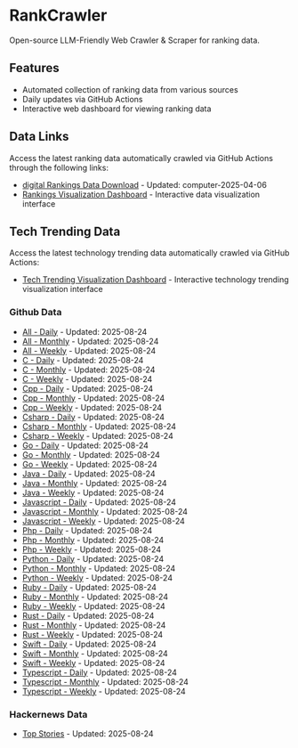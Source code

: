 # RankCrawler

Open-source LLM-Friendly Web Crawler & Scraper for ranking data.

## Features

* Automated collection of ranking data from various sources
* Daily updates via GitHub Actions
* Interactive web dashboard for viewing ranking data


## Data Links

Access the latest ranking data automatically crawled via GitHub Actions through the following links:

* [digital Rankings Data Download](https://github.com/chenjy16/RankCrawler/blob/main/data/1688/digital_computer_2025-04-06.json) - Updated: computer-2025-04-06
* [Rankings Visualization Dashboard](https://chenjy16.github.io/RankCrawler/1688_rankings.html) - Interactive data visualization interface




## Tech Trending Data

Access the latest technology trending data automatically crawled via GitHub Actions:

* [Tech Trending Visualization Dashboard](https://chenjy16.github.io/RankCrawler/tech_trending.html) - Interactive technology trending visualization interface

### Github Data

* [All - Daily](https://github.com/chenjy16/RankCrawler/blob/main/data/github/github_all_daily_2025-08-24.json) - Updated: 2025-08-24
* [All - Monthly](https://github.com/chenjy16/RankCrawler/blob/main/data/github/github_all_monthly_2025-08-24.json) - Updated: 2025-08-24
* [All - Weekly](https://github.com/chenjy16/RankCrawler/blob/main/data/github/github_all_weekly_2025-08-24.json) - Updated: 2025-08-24
* [C - Daily](https://github.com/chenjy16/RankCrawler/blob/main/data/github/github_c_daily_2025-08-24.json) - Updated: 2025-08-24
* [C - Monthly](https://github.com/chenjy16/RankCrawler/blob/main/data/github/github_c_monthly_2025-08-24.json) - Updated: 2025-08-24
* [C - Weekly](https://github.com/chenjy16/RankCrawler/blob/main/data/github/github_c_weekly_2025-08-24.json) - Updated: 2025-08-24
* [Cpp - Daily](https://github.com/chenjy16/RankCrawler/blob/main/data/github/github_cpp_daily_2025-08-24.json) - Updated: 2025-08-24
* [Cpp - Monthly](https://github.com/chenjy16/RankCrawler/blob/main/data/github/github_cpp_monthly_2025-08-24.json) - Updated: 2025-08-24
* [Cpp - Weekly](https://github.com/chenjy16/RankCrawler/blob/main/data/github/github_cpp_weekly_2025-08-24.json) - Updated: 2025-08-24
* [Csharp - Daily](https://github.com/chenjy16/RankCrawler/blob/main/data/github/github_csharp_daily_2025-08-24.json) - Updated: 2025-08-24
* [Csharp - Monthly](https://github.com/chenjy16/RankCrawler/blob/main/data/github/github_csharp_monthly_2025-08-24.json) - Updated: 2025-08-24
* [Csharp - Weekly](https://github.com/chenjy16/RankCrawler/blob/main/data/github/github_csharp_weekly_2025-08-24.json) - Updated: 2025-08-24
* [Go - Daily](https://github.com/chenjy16/RankCrawler/blob/main/data/github/github_go_daily_2025-08-24.json) - Updated: 2025-08-24
* [Go - Monthly](https://github.com/chenjy16/RankCrawler/blob/main/data/github/github_go_monthly_2025-08-24.json) - Updated: 2025-08-24
* [Go - Weekly](https://github.com/chenjy16/RankCrawler/blob/main/data/github/github_go_weekly_2025-08-24.json) - Updated: 2025-08-24
* [Java - Daily](https://github.com/chenjy16/RankCrawler/blob/main/data/github/github_java_daily_2025-08-24.json) - Updated: 2025-08-24
* [Java - Monthly](https://github.com/chenjy16/RankCrawler/blob/main/data/github/github_java_monthly_2025-08-24.json) - Updated: 2025-08-24
* [Java - Weekly](https://github.com/chenjy16/RankCrawler/blob/main/data/github/github_java_weekly_2025-08-24.json) - Updated: 2025-08-24
* [Javascript - Daily](https://github.com/chenjy16/RankCrawler/blob/main/data/github/github_javascript_daily_2025-08-24.json) - Updated: 2025-08-24
* [Javascript - Monthly](https://github.com/chenjy16/RankCrawler/blob/main/data/github/github_javascript_monthly_2025-08-24.json) - Updated: 2025-08-24
* [Javascript - Weekly](https://github.com/chenjy16/RankCrawler/blob/main/data/github/github_javascript_weekly_2025-08-24.json) - Updated: 2025-08-24
* [Php - Daily](https://github.com/chenjy16/RankCrawler/blob/main/data/github/github_php_daily_2025-08-24.json) - Updated: 2025-08-24
* [Php - Monthly](https://github.com/chenjy16/RankCrawler/blob/main/data/github/github_php_monthly_2025-08-24.json) - Updated: 2025-08-24
* [Php - Weekly](https://github.com/chenjy16/RankCrawler/blob/main/data/github/github_php_weekly_2025-08-24.json) - Updated: 2025-08-24
* [Python - Daily](https://github.com/chenjy16/RankCrawler/blob/main/data/github/github_python_daily_2025-08-24.json) - Updated: 2025-08-24
* [Python - Monthly](https://github.com/chenjy16/RankCrawler/blob/main/data/github/github_python_monthly_2025-08-24.json) - Updated: 2025-08-24
* [Python - Weekly](https://github.com/chenjy16/RankCrawler/blob/main/data/github/github_python_weekly_2025-08-24.json) - Updated: 2025-08-24
* [Ruby - Daily](https://github.com/chenjy16/RankCrawler/blob/main/data/github/github_ruby_daily_2025-08-24.json) - Updated: 2025-08-24
* [Ruby - Monthly](https://github.com/chenjy16/RankCrawler/blob/main/data/github/github_ruby_monthly_2025-08-24.json) - Updated: 2025-08-24
* [Ruby - Weekly](https://github.com/chenjy16/RankCrawler/blob/main/data/github/github_ruby_weekly_2025-08-24.json) - Updated: 2025-08-24
* [Rust - Daily](https://github.com/chenjy16/RankCrawler/blob/main/data/github/github_rust_daily_2025-08-24.json) - Updated: 2025-08-24
* [Rust - Monthly](https://github.com/chenjy16/RankCrawler/blob/main/data/github/github_rust_monthly_2025-08-24.json) - Updated: 2025-08-24
* [Rust - Weekly](https://github.com/chenjy16/RankCrawler/blob/main/data/github/github_rust_weekly_2025-08-24.json) - Updated: 2025-08-24
* [Swift - Daily](https://github.com/chenjy16/RankCrawler/blob/main/data/github/github_swift_daily_2025-08-24.json) - Updated: 2025-08-24
* [Swift - Monthly](https://github.com/chenjy16/RankCrawler/blob/main/data/github/github_swift_monthly_2025-08-24.json) - Updated: 2025-08-24
* [Swift - Weekly](https://github.com/chenjy16/RankCrawler/blob/main/data/github/github_swift_weekly_2025-08-24.json) - Updated: 2025-08-24
* [Typescript - Daily](https://github.com/chenjy16/RankCrawler/blob/main/data/github/github_typescript_daily_2025-08-24.json) - Updated: 2025-08-24
* [Typescript - Monthly](https://github.com/chenjy16/RankCrawler/blob/main/data/github/github_typescript_monthly_2025-08-24.json) - Updated: 2025-08-24
* [Typescript - Weekly](https://github.com/chenjy16/RankCrawler/blob/main/data/github/github_typescript_weekly_2025-08-24.json) - Updated: 2025-08-24

### Hackernews Data

* [Top Stories](https://github.com/chenjy16/RankCrawler/blob/main/data/hackernews/hackernews_top_2025-08-24.json) - Updated: 2025-08-24


